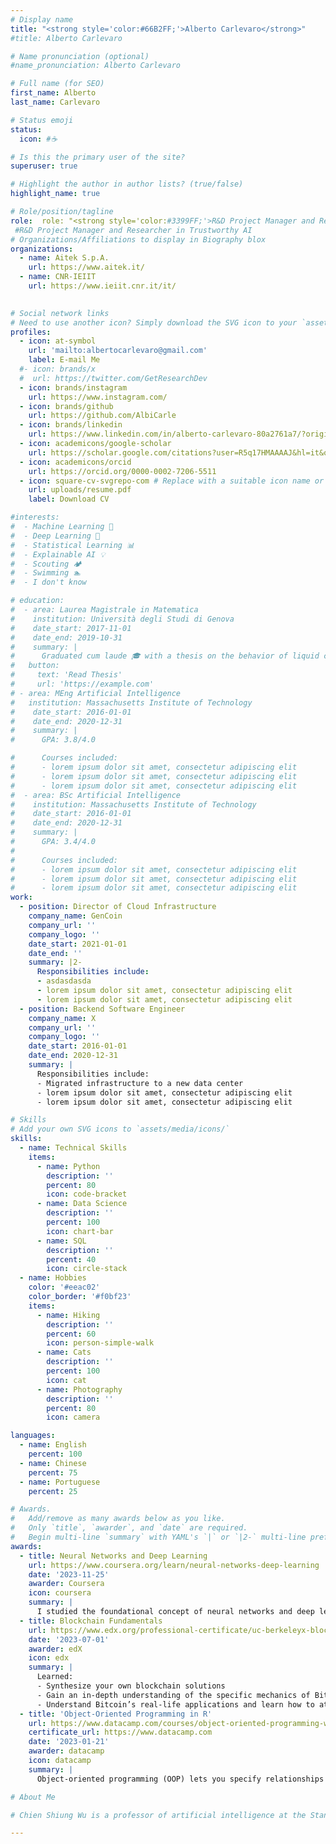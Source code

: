 ```yaml
---
# Display name
title: "<strong style='color:#66B2FF;'>Alberto Carlevaro</strong>"
#title: Alberto Carlevaro 

# Name pronunciation (optional)
#name_pronunciation: Alberto Carlevaro

# Full name (for SEO)
first_name: Alberto
last_name: Carlevaro

# Status emoji
status:
  icon: #☕️

# Is this the primary user of the site?
superuser: true

# Highlight the author in author lists? (true/false)
highlight_name: true

# Role/position/tagline
role:  role: "<strong style='color:#3399FF;'>R&D Project Manager and Researcher in Trustworthy AI</strong>"
 #R&D Project Manager and Researcher in Trustworthy AI
# Organizations/Affiliations to display in Biography blox
organizations:
  - name: Aitek S.p.A.
    url: https://www.aitek.it/
  - name: CNR-IEIIT
    url: https://www.ieiit.cnr.it/it/
        

# Social network links
# Need to use another icon? Simply download the SVG icon to your `assets/media/icons/` folder.
profiles:
  - icon: at-symbol
    url: 'mailto:albertocarlevaro@gmail.com'
    label: E-mail Me
  #- icon: brands/x
  #  url: https://twitter.com/GetResearchDev
  - icon: brands/instagram
    url: https://www.instagram.com/
  - icon: brands/github
    url: https://github.com/AlbiCarle
  - icon: brands/linkedin
    url: https://www.linkedin.com/in/alberto-carlevaro-80a2761a7/?originalSubdomain=it
  - icon: academicons/google-scholar
    url: https://scholar.google.com/citations?user=R5q17HMAAAAJ&hl=it&oi=ao
  - icon: academicons/orcid
    url: https://orcid.org/0000-0002-7206-5511
  - icon: square-cv-svgrepo-com # Replace with a suitable icon name or path to your custom icon
    url: uploads/resume.pdf
    label: Download CV

#interests:
#  - Machine Learning 🤖
#  - Deep Learning 🧠
#  - Statistical Learning 📊
#  - Explainable AI 💡
#  - Scouting 🏕️
#  - Swimming 🏊
#  - I don't know

# education:
#  - area: Laurea Magistrale in Matematica
#    institution: Università degli Studi di Genova
#    date_start: 2017-11-01
#    date_end: 2019-10-31
#    summary: |
#      Graduated cum laude 🎓 with a thesis on the behavior of liquid crystals under electromagnetic fields.
#   button:
#     text: 'Read Thesis'
#     url: 'https://example.com'
# - area: MEng Artificial Intelligence
#   institution: Massachusetts Institute of Technology
#    date_start: 2016-01-01
#    date_end: 2020-12-31
#    summary: |
#      GPA: 3.8/4.0

#      Courses included:
#      - lorem ipsum dolor sit amet, consectetur adipiscing elit
#      - lorem ipsum dolor sit amet, consectetur adipiscing elit
#      - lorem ipsum dolor sit amet, consectetur adipiscing elit
#  - area: BSc Artificial Intelligence
#    institution: Massachusetts Institute of Technology
#    date_start: 2016-01-01
#    date_end: 2020-12-31
#    summary: |
#      GPA: 3.4/4.0
#      
#      Courses included:
#      - lorem ipsum dolor sit amet, consectetur adipiscing elit
#      - lorem ipsum dolor sit amet, consectetur adipiscing elit
#      - lorem ipsum dolor sit amet, consectetur adipiscing elit
work:
  - position: Director of Cloud Infrastructure
    company_name: GenCoin
    company_url: ''
    company_logo: ''
    date_start: 2021-01-01
    date_end: ''
    summary: |2-
      Responsibilities include:
      - asdasdasda
      - lorem ipsum dolor sit amet, consectetur adipiscing elit
      - lorem ipsum dolor sit amet, consectetur adipiscing elit
  - position: Backend Software Engineer
    company_name: X
    company_url: ''
    company_logo: ''
    date_start: 2016-01-01
    date_end: 2020-12-31
    summary: |
      Responsibilities include:
      - Migrated infrastructure to a new data center
      - lorem ipsum dolor sit amet, consectetur adipiscing elit
      - lorem ipsum dolor sit amet, consectetur adipiscing elit

# Skills
# Add your own SVG icons to `assets/media/icons/`
skills:
  - name: Technical Skills
    items:
      - name: Python
        description: ''
        percent: 80
        icon: code-bracket
      - name: Data Science
        description: ''
        percent: 100
        icon: chart-bar
      - name: SQL
        description: ''
        percent: 40
        icon: circle-stack
  - name: Hobbies
    color: '#eeac02'
    color_border: '#f0bf23'
    items:
      - name: Hiking
        description: ''
        percent: 60
        icon: person-simple-walk
      - name: Cats
        description: ''
        percent: 100
        icon: cat
      - name: Photography
        description: ''
        percent: 80
        icon: camera

languages:
  - name: English
    percent: 100
  - name: Chinese
    percent: 75
  - name: Portuguese
    percent: 25

# Awards.
#   Add/remove as many awards below as you like.
#   Only `title`, `awarder`, and `date` are required.
#   Begin multi-line `summary` with YAML's `|` or `|2-` multi-line prefix and indent 2 spaces below.
awards:
  - title: Neural Networks and Deep Learning
    url: https://www.coursera.org/learn/neural-networks-deep-learning
    date: '2023-11-25'
    awarder: Coursera
    icon: coursera
    summary: |
      I studied the foundational concept of neural networks and deep learning. By the end, I was familiar with the significant technological trends driving the rise of deep learning; build, train, and apply fully connected deep neural networks; implement efficient (vectorized) neural networks; identify key parameters in a neural network’s architecture; and apply deep learning to your own applications.
  - title: Blockchain Fundamentals
    url: https://www.edx.org/professional-certificate/uc-berkeleyx-blockchain-fundamentals
    date: '2023-07-01'
    awarder: edX
    icon: edx
    summary: |
      Learned:
      - Synthesize your own blockchain solutions
      - Gain an in-depth understanding of the specific mechanics of Bitcoin
      - Understand Bitcoin’s real-life applications and learn how to attack and destroy Bitcoin, Ethereum, smart contracts and Dapps, and alternatives to Bitcoin’s Proof-of-Work consensus algorithm
  - title: 'Object-Oriented Programming in R'
    url: https://www.datacamp.com/courses/object-oriented-programming-with-s3-and-r6-in-r
    certificate_url: https://www.datacamp.com
    date: '2023-01-21'
    awarder: datacamp
    icon: datacamp
    summary: |
      Object-oriented programming (OOP) lets you specify relationships between functions and the objects that they can act on, helping you manage complexity in your code. This is an intermediate level course, providing an introduction to OOP, using the S3 and R6 systems. S3 is a great day-to-day R programming tool that simplifies some of the functions that you write. R6 is especially useful for industry-specific analyses, working with web APIs, and building GUIs.

# About Me

# Chien Shiung Wu is a professor of artificial intelligence at the Stanford AI Lab. Her research interests include distributed robotics, mobile computing and programmable matter. She leads the Robotic Neurobiology group, which develops self-reconfiguring robots, systems of self-organizing robots, and mobile sensor networks.

---
```



